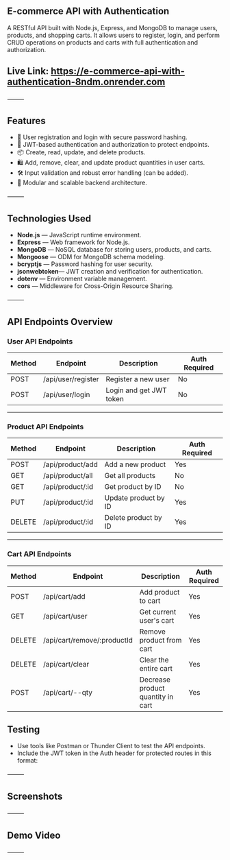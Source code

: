 ## E-commerce API with Authentication

A RESTful API built with Node.js, Express, and MongoDB to manage users, products, and shopping carts. It allows users to register, login, and perform CRUD operations on products and carts with full authentication and authorization.

## Live Link: https://e-commerce-api-with-authentication-8ndm.onrender.com

⸻

## Features
-	🔐 User registration and login with secure password hashing.
-	🛒 JWT-based authentication and authorization to protect endpoints.
-	📦 Create, read, update, and delete products.
-	🛍️ Add, remove, clear, and update product quantities in user carts.
-	🛠️ Input validation and robust error handling (can be added).
-	🔄 Modular and scalable backend architecture.

⸻

## Technologies Used
-	**Node.js** — JavaScript runtime environment.
-	**Express** — Web framework for Node.js.
-	**MongoDB** — NoSQL database for storing users, products, and carts.
-	**Mongoose** — ODM for MongoDB schema modeling.
-	**bcryptjs** — Password hashing for user security.
-	**jsonwebtoken**— JWT creation and verification for authentication.
-	**dotenv** — Environment variable management.
-	**cors** — Middleware for Cross-Origin Resource Sharing.

⸻

## API Endpoints Overview
### User API Endpoints

| Method | Endpoint           | Description            | Auth Required |
|--------|--------------------|------------------------|---------------|
| POST   | /api/user/register | Register a new user    | No            |
| POST   | /api/user/login    | Login and get JWT token | No            |

---

### Product API Endpoints

| Method | Endpoint           | Description              | Auth Required |
|--------|--------------------|--------------------------|---------------|
| POST   | /api/product/add   | Add a new product        | Yes           |
| GET    | /api/product/all   | Get all products         | No            |
| GET    | /api/product/:id   | Get product by ID        | No            |
| PUT    | /api/product/:id   | Update product by ID     | Yes           |
| DELETE | /api/product/:id   | Delete product by ID     | Yes           |

---

### Cart API Endpoints

| Method | Endpoint                   | Description                         | Auth Required |
|--------|----------------------------|-----------------------------------|---------------|
| POST   | /api/cart/add              | Add product to cart                | Yes           |
| GET    | /api/cart/user             | Get current user's cart            | Yes           |
| DELETE | /api/cart/remove/:productId| Remove product from cart           | Yes           |
| DELETE | /api/cart/clear            | Clear the entire cart              | Yes           |
| POST   | /api/cart/--qty            | Decrease product quantity in cart | Yes           |


## Testing
- Use tools like Postman or Thunder Client to test the API endpoints.
- Include the JWT token in the Auth header for protected routes in this format:

⸻

## Screenshots

⸻

## Demo Video

⸻

